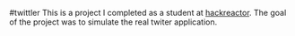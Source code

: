 #twittler
This is a project I completed as a student at [hackreactor](http://hackreactor.com). The goal of the project was to simulate the real twiter application.
